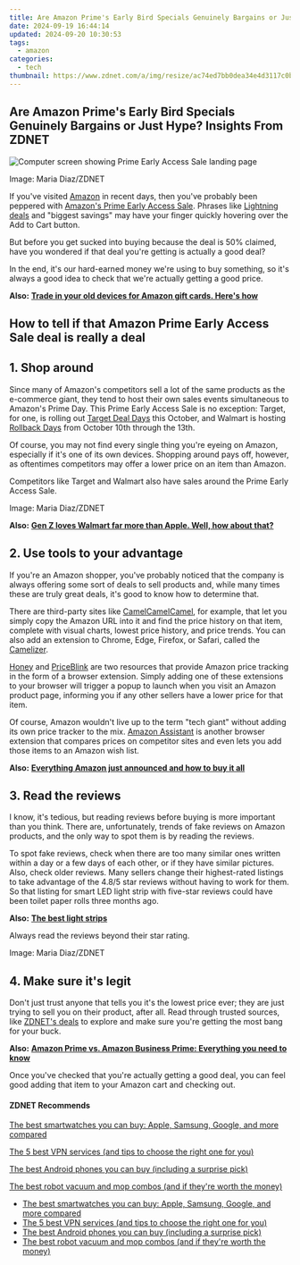 ```yaml
---
title: Are Amazon Prime's Early Bird Specials Genuinely Bargains or Just Hype? Insights From ZDNET
date: 2024-09-19 16:44:14
updated: 2024-09-20 10:30:53
tags:
  - amazon
categories:
  - tech
thumbnail: https://www.zdnet.com/a/img/resize/ac74ed7bb0dea34e4d3117c0b030bba53a8901a1/2021/11/01/8d06f490-cfa3-4b98-8b85-8b9bc6c9df03/shutterstock-2012914718.jpg?width=278&height=156&fit=crop&auto=webp
---
```


## Are Amazon Prime's Early Bird Specials Genuinely Bargains or Just Hype? Insights From ZDNET

![Computer screen showing Prime Early Access Sale landing page](https://www.zdnet.com/a/img/resize/23c0016657e42391fe42019a6b2b3489d7431777/2022/10/04/7c0e2e37-2131-4b5a-afcc-3904df4bc3e3/early-access.jpg?auto=webp&width=1280)

Image: Maria Diaz/ZDNET

If you've visited [Amazon](https://buy.geni.us/Proxy.ashx?TSID=368250&GR%5FURL=https%3A%2F%2Fwww.amazon.com%2Fearlyaccess%2F%3Ftag%3Dzd-buy-button-20%26ascsubtag%3D%5F%5FCOM%5FCLICK%5FID%5F%5F%7Ce0720c4e-ccbd-46eb-b953-95d2530caacb%7Cdtp&dtb=1) in recent days, then you've probably been peppered with [Amazon's Prime Early Access Sale](https://www.zdnet.com/article/prime-day-2-amazon-prime-early-access-sale/). Phrases like [Lightning deals](https://buy.geni.us/Proxy.ashx?TSID=368250&GR%5FURL=https%3A%2F%2Fwww.amazon.com%2Fdeals%2F%3Ftag%3Dzd-buy-button-20%26ascsubtag%3D%5F%5FCOM%5FCLICK%5FID%5F%5F%7Ce0720c4e-ccbd-46eb-b953-95d2530caacb%7Cdtp&dtb=1) and "biggest savings" may have your finger quickly hovering over the Add to Cart button. 

But before you get sucked into buying because the deal is 50% claimed, have you wondered if that deal you're getting is actually a good deal?

In the end, it's our hard-earned money we're using to buy something, so it's always a good idea to check that we're actually getting a good price. 

**Also:** [**Trade in your old devices for Amazon gift cards. Here's how**](https://www.zdnet.com/article/trade-in-your-old-devices-for-amazon-gift-cards-heres-how/)

## How to tell if that Amazon Prime Early Access Sale deal is really a deal

## 1\. Shop around

Since many of Amazon's competitors sell a lot of the same products as the e-commerce giant, they tend to host their own sales events simultaneous to Amazon's Prime Day. This Prime Early Access Sale is no exception: Target, for one, is rolling out [Target Deal Days](https://shop-links.co/link/?exclusive=1&publisher_slug=itechdaily19598&url=https%3A%2F%2Fwww.target.com%2Fc%2Fdeal-days%2F%3Ftag%3Dzd-buy-button-20) this October, and Walmart is hosting [Rollback Days](https://www.walmart.com/shop/deals/rollbacks/?tag=zd-buy-button-20) from October 10th through the 13th. 

Of course, you may not find every single thing you're eyeing on Amazon, especially if it's one of its own devices. Shopping around pays off, however, as oftentimes competitors may offer a lower price on an item than Amazon. 

Competitors like Target and Walmart also have sales around the Prime Early Access Sale.

Image: Maria Diaz/ZDNET

**Also:** [**Gen Z loves Walmart far more than Apple. Well, how about that?**](https://www.zdnet.com/article/gen-z-loves-walmart-far-more-than-apple-well-how-about-that/) 

## 2\. Use tools to your advantage

If you're an Amazon shopper, you've probably noticed that the company is always offering some sort of deals to sell products and, while many times these are truly great deals, it's good to know how to determine that.

There are third-party sites like [CamelCamelCamel](https://camelcamelcamel.com/?tag=zd-buy-button-20), for example, that let you simply copy the Amazon URL into it and find the price history on that item, complete with visual charts, lowest price history, and price trends. You can also add an extension to Chrome, Edge, Firefox, or Safari, called the [Camelizer](https://camelcamelcamel.com/camelizer/?tag=zd-buy-button-20).

[Honey](https://www.joinhoney.com/?tag=zd-buy-button-20) and [PriceBlink](https://www.priceblink.com//?tag=zd-buy-button-20) are two resources that provide Amazon price tracking in the form of a browser extension. Simply adding one of these extensions to your browser will trigger a popup to launch when you visit an Amazon product page, informing you if any other sellers have a lower price for that item.

Of course, Amazon wouldn't live up to the term "tech giant" without adding its own price tracker to the mix. [Amazon Assistant](https://buy.geni.us/Proxy.ashx?TSID=368250&GR%5FURL=https%3A%2F%2Fwww.amazon.com%2Fgp%2FBIT%3Ftag%3Dzd-buy-button-20%26ascsubtag%3D%5F%5FCOM%5FCLICK%5FID%5F%5F%7Ce0720c4e-ccbd-46eb-b953-95d2530caacb%7Cdtp&dtb=1) is another browser extension that compares prices on competitor sites and even lets you add those items to an Amazon wish list.

**Also:** [**Everything Amazon just announced and how to buy it all**](https://www.zdnet.com/home-and-office/smart-home/everything-amazon-just-announced-and-how-to-buy-it-all/)

## 3\. Read the reviews

I know, it's tedious, but reading reviews before buying is more important than you think. There are, unfortunately, trends of fake reviews on Amazon products, and the only way to spot them is by reading the reviews.

To spot fake reviews, check when there are too many similar ones written within a day or a few days of each other, or if they have similar pictures. Also, check older reviews. Many sellers change their highest-rated listings to take advantage of the 4.8/5 star reviews without having to work for them. So that listing for smart LED light strip with five-star reviews could have been toilet paper rolls three months ago.

**Also:** [**The best light strips**](https://www.zdnet.com/home-and-office/smart-home/best-strip-lights/)

Always read the reviews beyond their star rating.

Image: Maria Diaz/ZDNET

## 4\. Make sure it's legit

Don't just trust anyone that tells you it's the lowest price ever; they are just trying to sell you on their product, after all. Read through trusted sources, like [ZDNET's deals](https://www.zdnet.com/deals/) to explore and make sure you're getting the most bang for your buck.

**Also:** [**Amazon Prime vs. Amazon Business Prime: Everything you need to know**](https://www.zdnet.com/article/amazon-prime-vs-amazon-business-prime-price-cost-benefits-perks-how-to-get/)

Once you've checked that you're actually getting a good deal, you can feel good adding that item to your Amazon cart and checking out.

#### **ZDNET** Recommends

[The best smartwatches you can buy: Apple, Samsung, Google, and more compared](https://www.zdnet.com/article/best-smartwatch/ "The best smartwatches you can buy: Apple, Samsung, Google, and more compared")

[The 5 best VPN services (and tips to choose the right one for you)](https://www.zdnet.com/article/best-vpn/ "The 5 best VPN services (and tips to choose the right one for you)")

[The best Android phones you can buy (including a surprise pick)](https://www.zdnet.com/article/best-android-phone/ "The best Android phones you can buy (including a surprise pick)")

[The best robot vacuum and mop combos (and if they're worth the money)](https://www.zdnet.com/article/best-robot-vacuum-mop/ "The best robot vacuum and mop combos (and if they're worth the money)")

* [The best smartwatches you can buy: Apple, Samsung, Google, and more compared](https://www.zdnet.com/article/best-smartwatch/ "The best smartwatches you can buy: Apple, Samsung, Google, and more compared")
* [The 5 best VPN services (and tips to choose the right one for you)](https://www.zdnet.com/article/best-vpn/ "The 5 best VPN services (and tips to choose the right one for you)")
* [The best Android phones you can buy (including a surprise pick)](https://www.zdnet.com/article/best-android-phone/ "The best Android phones you can buy (including a surprise pick)")
* [The best robot vacuum and mop combos (and if they're worth the money)](https://www.zdnet.com/article/best-robot-vacuum-mop/ "The best robot vacuum and mop combos (and if they're worth the money)")

<ins class="adsbygoogle"
     style="display:block"
     data-ad-format="autorelaxed"
     data-ad-client="ca-pub-7571918770474297"
     data-ad-slot="1223367746"></ins>



<ins class="adsbygoogle"
     style="display:block"
     data-ad-client="ca-pub-7571918770474297"
     data-ad-slot="8358498916"
     data-ad-format="auto"
     data-full-width-responsive="true"></ins>
